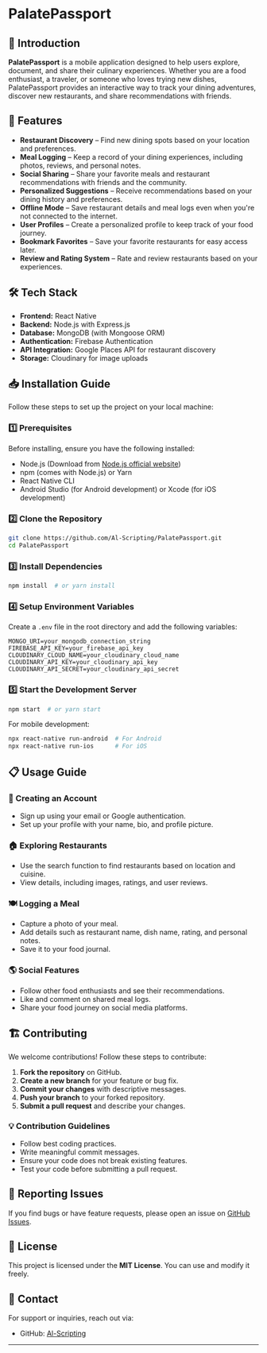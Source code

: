 # PalatePassport

## 📌 Introduction
**PalatePassport** is a mobile application designed to help users explore, document, and share their culinary experiences. Whether you are a food enthusiast, a traveler, or someone who loves trying new dishes, PalatePassport provides an interactive way to track your dining adventures, discover new restaurants, and share recommendations with friends.

## 🌟 Features
- **Restaurant Discovery** – Find new dining spots based on your location and preferences.
- **Meal Logging** – Keep a record of your dining experiences, including photos, reviews, and personal notes.
- **Social Sharing** – Share your favorite meals and restaurant recommendations with friends and the community.
- **Personalized Suggestions** – Receive recommendations based on your dining history and preferences.
- **Offline Mode** – Save restaurant details and meal logs even when you're not connected to the internet.
- **User Profiles** – Create a personalized profile to keep track of your food journey.
- **Bookmark Favorites** – Save your favorite restaurants for easy access later.
- **Review and Rating System** – Rate and review restaurants based on your experiences.

## 🛠️ Tech Stack
- **Frontend:** React Native
- **Backend:** Node.js with Express.js
- **Database:** MongoDB (with Mongoose ORM)
- **Authentication:** Firebase Authentication
- **API Integration:** Google Places API for restaurant discovery
- **Storage:** Cloudinary for image uploads

## 📥 Installation Guide
Follow these steps to set up the project on your local machine:

### 1️⃣ Prerequisites
Before installing, ensure you have the following installed:
- Node.js (Download from [Node.js official website](https://nodejs.org/))
- npm (comes with Node.js) or Yarn
- React Native CLI
- Android Studio (for Android development) or Xcode (for iOS development)

### 2️⃣ Clone the Repository
```sh
git clone https://github.com/Al-Scripting/PalatePassport.git
cd PalatePassport
```

### 3️⃣ Install Dependencies
```sh
npm install  # or yarn install
```

### 4️⃣ Setup Environment Variables
Create a `.env` file in the root directory and add the following variables:
```
MONGO_URI=your_mongodb_connection_string
FIREBASE_API_KEY=your_firebase_api_key
CLOUDINARY_CLOUD_NAME=your_cloudinary_cloud_name
CLOUDINARY_API_KEY=your_cloudinary_api_key
CLOUDINARY_API_SECRET=your_cloudinary_api_secret
```

### 5️⃣ Start the Development Server
```sh
npm start  # or yarn start
```

For mobile development:
```sh
npx react-native run-android  # For Android
npx react-native run-ios      # For iOS
```

## 📋 Usage Guide
### 🎯 Creating an Account
- Sign up using your email or Google authentication.
- Set up your profile with your name, bio, and profile picture.

### 🏠 Exploring Restaurants
- Use the search function to find restaurants based on location and cuisine.
- View details, including images, ratings, and user reviews.

### 🍽️ Logging a Meal
- Capture a photo of your meal.
- Add details such as restaurant name, dish name, rating, and personal notes.
- Save it to your food journal.

### 🌎 Social Features
- Follow other food enthusiasts and see their recommendations.
- Like and comment on shared meal logs.
- Share your food journey on social media platforms.

## 🏗️ Contributing
We welcome contributions! Follow these steps to contribute:
1. **Fork the repository** on GitHub.
2. **Create a new branch** for your feature or bug fix.
3. **Commit your changes** with descriptive messages.
4. **Push your branch** to your forked repository.
5. **Submit a pull request** and describe your changes.

### 💡 Contribution Guidelines
- Follow best coding practices.
- Write meaningful commit messages.
- Ensure your code does not break existing features.
- Test your code before submitting a pull request.

## 🐛 Reporting Issues
If you find bugs or have feature requests, please open an issue on [GitHub Issues](https://github.com/Al-Scripting/PalatePassport/issues).

## 📜 License
This project is licensed under the **MIT License**. You can use and modify it freely.

## 🤝 Contact
For support or inquiries, reach out via:
- GitHub: [Al-Scripting](https://github.com/Al-Scripting)

---
